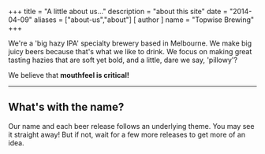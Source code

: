 +++
title = "A little about us..."
description = "about this site"
date = "2014-04-09"
aliases = ["about-us","about"]
[ author ]
  name = "Topwise Brewing"
+++

We're a 'big hazy IPA' specialty brewery based in Melbourne. We make big juicy beers because that's what we like to drink. We focus on making great tasting hazies that are soft yet bold, and a little, dare we say, 'pillowy'?

We believe that **mouthfeel is critical!**

---

## What's with the name?

Our name and each beer release follows an underlying theme. You may see it straight away! But if not, wait for a few more releases to get more of an idea.